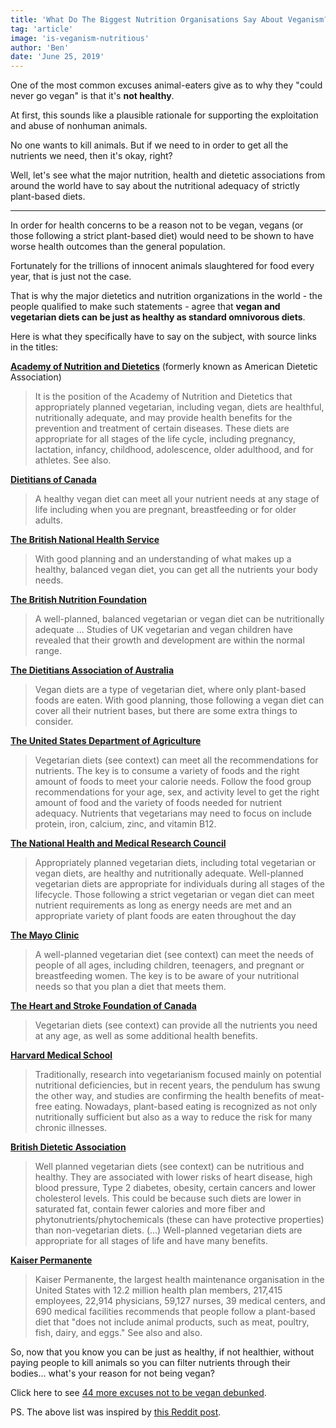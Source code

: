 ```yaml
---
title: 'What Do The Biggest Nutrition Organisations Say About Veganism?'
tag: 'article'
image: 'is-veganism-nutritious'
author: 'Ben'
date: 'June 25, 2019'
---
```


One of the most common excuses animal-eaters give as to why they "could never go vegan" is that it's **not healthy**.

At first, this sounds like a plausible rationale for supporting the exploitation and abuse of nonhuman animals.

No one wants to kill animals. But if we need to in order to get all the nutrients we need, then it's okay, right?

Well, let's see what the major nutrition, health and dietetic associations from around the world have to say about the nutritional adequacy of strictly plant-based diets.

---

In order for health concerns to be a reason not to be vegan, vegans (or those following a strict plant-based diet) would need to be shown to have worse health outcomes than the general population.

Fortunately for the trillions of innocent animals slaughtered for food every year, that is just not the case.

That is why the major dietetics and nutrition organizations in the world - the people qualified to make such statements - agree that **vegan and vegetarian diets can be just as healthy as standard omnivorous diets**.

Here is what they specifically have to say on the subject, with source links in the titles:

[**Academy of Nutrition and Dietetics**](https://www.ncbi.nlm.nih.gov/pubmed/27886704/) (formerly known as American Dietetic Association)

> It is the position of the Academy of Nutrition and Dietetics that appropriately planned vegetarian, including vegan, diets are healthful, nutritionally adequate, and may provide health benefits for the prevention and treatment of certain diseases. These diets are appropriate for all stages of the life cycle, including pregnancy, lactation, infancy, childhood, adolescence, older adulthood, and for athletes. See also.

[**Dietitians of Canada**](https://www.dietitians.ca/Downloads/Factsheets/Guidlines-for-Vegans.aspx)

> A healthy vegan diet can meet all your nutrient needs at any stage of life including when you are pregnant, breastfeeding or for older adults.

[**The British National Health Service**](http://www.nhs.uk/Livewell/Vegetarianhealth/Pages/Vegandiets.aspx)

> With good planning and an understanding of what makes up a healthy, balanced vegan diet, you can get all the nutrients your body needs.

[**The British Nutrition Foundation**](https://www.nutrition.org.uk/bnf-publications/briefingpapers/vegetarian-nutrition)

> A well-planned, balanced vegetarian or vegan diet can be nutritionally adequate ... Studies of UK vegetarian and vegan children have revealed that their growth and development are within the normal range.

[**The Dietitians Association of Australia**](https://daa.asn.au/smart-eating-for-you/smart-eating-fast-facts/healthy-eating/vegan-diets-facts-tips-and-considerations/)

> Vegan diets are a type of vegetarian diet, where only plant-based foods are eaten. With good planning, those following a vegan diet can cover all their nutrient bases, but there are some extra things to consider.

[**The United States Department of Agriculture**](http://www.choosemyplate.gov/tips-vegetarians)

> Vegetarian diets (see context) can meet all the recommendations for nutrients. The key is to consume a variety of foods and the right amount of foods to meet your calorie needs. Follow the food group recommendations for your age, sex, and activity level to get the right amount of food and the variety of foods needed for nutrient adequacy. Nutrients that vegetarians may need to focus on include protein, iron, calcium, zinc, and vitamin B12.

[**The National Health and Medical Research Council**](https://nhmrc.gov.au/about-us/publications/australian-dietary-guidelines)

> Appropriately planned vegetarian diets, including total vegetarian or vegan diets, are healthy and nutritionally adequate. Well-planned vegetarian diets are appropriate for individuals during all stages of the lifecycle. Those following a strict vegetarian or vegan diet can meet nutrient requirements as long as energy needs are met and an appropriate variety of plant foods are eaten throughout the day

[**The Mayo Clinic**](http://www.mayoclinic.org/healthy-living/nutrition-and-healthy-eating/in-depth/vegetarian-diet/art-20046446)

> A well-planned vegetarian diet (see context) can meet the needs of people of all ages, including children, teenagers, and pregnant or breastfeeding women. The key is to be aware of your nutritional needs so that you plan a diet that meets them.

[**The Heart and Stroke Foundation of Canada**](https://www.heartandstroke.ca/get-healthy/healthy-eating/specific-diets/for-vegetarians)

> Vegetarian diets (see context) can provide all the nutrients you need at any age, as well as some additional health benefits.

[**Harvard Medical School**](http://www.health.harvard.edu/staying-healthy/becoming-a-vegetarian)

> Traditionally, research into vegetarianism focused mainly on potential nutritional deficiencies, but in recent years, the pendulum has swung the other way, and studies are confirming the health benefits of meat-free eating. Nowadays, plant-based eating is recognized as not only nutritionally sufficient but also as a way to reduce the risk for many chronic illnesses.

[**British Dietetic Association**](https://www.bda.uk.com/foodfacts/vegetarianfoodfacts.pdf)

> Well planned vegetarian diets (see context) can be nutritious and healthy. They are associated with lower risks of heart disease, high blood pressure, Type 2 diabetes, obesity, certain cancers and lower cholesterol levels. This could be because such diets are lower in saturated fat, contain fewer calories and more fiber and phytonutrients/phytochemicals (these can have protective properties) than non-vegetarian diets. (...) Well-planned vegetarian diets are appropriate for all stages of life and have many benefits.

[**Kaiser Permanente**](https://www.ncbi.nlm.nih.gov/pmc/articles/PMC3662288/)

> Kaiser Permanente, the largest health maintenance organisation in the United States with 12.2 million health plan members, 217,415 employees, 22,914 physicians, 59,127 nurses, 39 medical centers, and 690 medical facilities recommends that people follow a plant-based diet that "does not include animal products, such as meat, poultry, fish, dairy, and eggs." See also and also.

So, now that you know you can be just as healthy, if not healthier, without paying people to kill animals so you can filter nutrients through their bodies... what's your reason for not being vegan?

<prominent-img src="is-veganism-nutritious/sidekick" alt="Vegan Sidekick!"></prominent-img>

Click here to see [44 more excuses not to be vegan debunked](/every-argument-against-veganism-debunked).

PS. The above list was inspired by [this Reddit post](https://www.reddit.com/r/vegan/wiki/dieteticorgs).
